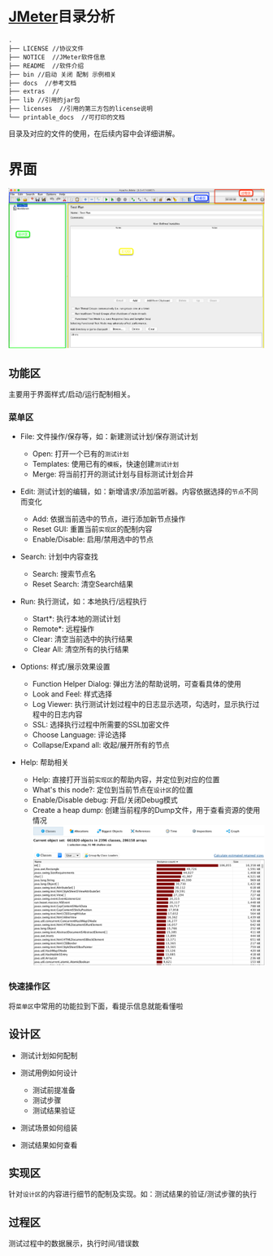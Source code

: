 # [JMeter](http://jmeter.apache.org/)目录分析

```
.
├── LICENSE //协议文件
├── NOTICE  //JMeter软件信息
├── README  //软件介绍
├── bin //启动 关闭 配制 示例相关
├── docs  //参考文档
├── extras  //
├── lib //引用的jar包
├── licenses  //引用的第三方包的license说明
└── printable_docs  //可打印的文档
```

目录及对应的文件的使用，在后续内容中会详细讲解。

# 界面

![](../img/JMeter-UI.png)

## 功能区

主要用于界面样式/启动/运行配制相关。

### 菜单区

- File: 文件操作/保存等，如：新建测试计划/保存测试计划

  - Open: 打开一个已有的`测试计划`
  - Templates: 使用已有的`模板`，快速创建`测试计划`
  - Merge: 将当前打开的测试计划与目标测试计划合并

- Edit: 测试计划的编辑，如：新增请求/添加监听器。内容依据选择的`节点`不同而变化

  - Add: 依据当前选中的节点，进行添加新节点操作
  - Reset GUI: 重置当前`实现区`的配制内容
  - Enable/Disable: 启用/禁用选中的节点

- Search: 计划中内容查找

  - Search: 搜索节点名
  - Reset Search: 清空Search结果

- Run: 执行测试，如：本地执行/远程执行

  - Start*: 执行本地的测试计划
  - Remote*: 远程操作
  - Clear: 清空当前选中的执行结果
  - Clear All: 清空所有的执行结果

- Options: 样式/展示效果设置

  - Function Helper Dialog: 弹出方法的帮助说明，可查看具体的使用
  - Look and Feel: 样式选择
  - Log Viewer: 执行测试计划过程中的日志显示选项，勾选时，显示执行过程中的日志内容
  - SSL: 选择执行过程中所需要的SSL加密文件
  - Choose Language: 评论选择
  - Collapse/Expand all: 收起/展开所有的节点

- Help: 帮助相关

  - Help: 直接打开当前`实现区`的帮助内容，并定位到对应的位置
  - What's this node?: 定位到当前节点在`设计区`的位置
  - Enable/Disable debug: 开启/关闭Debug模式
  - Create a heap dump: 创建当前程序的Dump文件，用于查看资源的使用情况 ![](../img/HeapDump.png)

### 快速操作区

将`菜单区`中常用的功能拉到下面，看提示信息就能看懂啦

## 设计区

- 测试计划如何配制
- 测试用例如何设计

  - 测试前提准备
  - 测试步骤
  - 测试结果验证

- 测试场景如何组装
- 测试结果如何查看

## 实现区

针对`设计区`的内容进行细节的配制及实现。如：测试结果的验证/测试步骤的执行

## 过程区

测试过程中的数据展示，执行时间/错误数

